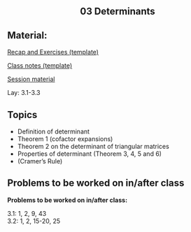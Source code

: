 <h2 align="center">03 Determinants</h2>

## Material:

[Recap and Exercises (template)](https://drive.google.com/file/d/1a-bCd54HRlofetHhaDEvVVjdQEuCmY9b/view?usp=sharing)

[Class notes (template)](https://drive.google.com/file/d/16-VdRO_e6X2bwNpUfeJVkoZrT-naFC3Q/view?usp=sharing)

[Session material](https://viaucdk-my.sharepoint.com/:f:/g/personal/rib_viauc_dk/EqnOhUdCrwBLpZNg2NSxmaUBIxBFaoMXe4X_erAXqiUJFA?e=CVLt0G)

<p>Lay:&nbsp;3.1-3.3</p>

## Topics
<ul>
 <li>Definition of determinant</li>
 <li>Theorem 1 (cofactor expansions)</li>
 <li>Theorem 2 on the determinant of triangular matrices</li>
 <li>Properties of determinant (Theorem 3, 4, 5 and 6)</li>
 <li>(Cramer’s Rule)</li>
</ul>

## Problems to be worked on in/after class

<p><strong>Problems to be worked on in/after&nbsp;class:</strong></p>
<p>​​​3.1: 1, 2, 9, 43 &nbsp;&nbsp;<br />
3.2: 1, 2, 15-20, 25 &nbsp;<br />
</p>
